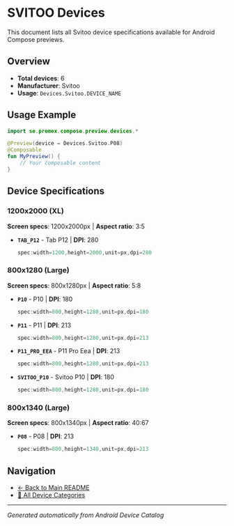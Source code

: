 # SVITOO Devices

This document lists all Svitoo device specifications available for Android Compose previews.

## Overview

- **Total devices**: 6
- **Manufacturer**: Svitoo
- **Usage**: `Devices.Svitoo.DEVICE_NAME`

## Usage Example

```kotlin
import se.premex.compose.preview.devices.*

@Preview(device = Devices.Svitoo.P08)
@Composable
fun MyPreview() {
    // Your composable content
}
```

## Device Specifications

### 1200x2000 (XL)

**Screen specs**: 1200x2000px | **Aspect ratio**: 3:5

- **`TAB_P12`** - Tab P12 | **DPI**: 280
  ```kotlin
  spec:width=1200,height=2000,unit=px,dpi=280
  ```

### 800x1280 (Large)

**Screen specs**: 800x1280px | **Aspect ratio**: 5:8

- **`P10`** - P10 | **DPI**: 180
  ```kotlin
  spec:width=800,height=1280,unit=px,dpi=180
  ```

- **`P11`** - P11 | **DPI**: 213
  ```kotlin
  spec:width=800,height=1280,unit=px,dpi=213
  ```

- **`P11_PRO_EEA`** - P11 Pro Eea | **DPI**: 213
  ```kotlin
  spec:width=800,height=1280,unit=px,dpi=213
  ```

- **`SVITOO_P10`** - Svitoo P10 | **DPI**: 180
  ```kotlin
  spec:width=800,height=1280,unit=px,dpi=180
  ```

### 800x1340 (Large)

**Screen specs**: 800x1340px | **Aspect ratio**: 40:67

- **`P08`** - P08 | **DPI**: 213
  ```kotlin
  spec:width=800,height=1340,unit=px,dpi=213
  ```

## Navigation

- [← Back to Main README](../../README.md)
- [📱 All Device Categories](../README.md)

---
*Generated automatically from Android Device Catalog*
